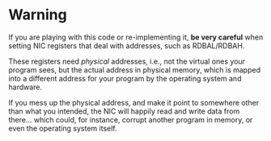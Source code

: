 # Warning

If you are playing with this code or re-implementing it, **be very careful** when setting NIC registers that deal with addresses, such as RDBAL/RDBAH.

These registers need _physical_ addresses, i.e., not the virtual ones your program sees, but the actual address in physical memory, which is mapped into a different address for your program by the operating system and hardware.

If you mess up the physical address, and make it point to somewhere other than what you intended, the NIC will happily read and write data from there... which could, for instance, corrupt another program in memory, or even the operating system itself.
